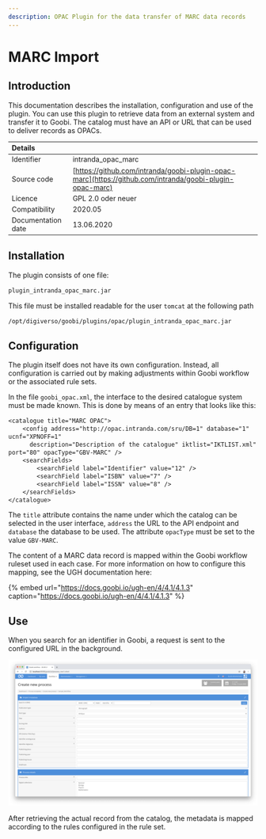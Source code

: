 ```yaml
---
description: OPAC Plugin for the data transfer of MARC data records
---
```


# MARC Import

## Introduction

This documentation describes the installation, configuration and use of the plugin. You can use this plugin to retrieve data from an external system and transfer it to Goobi. The catalog must have an API or URL that can be used to deliver records as OPACs.

| Details |  |
| :--- | :--- |
| Identifier | intranda\_opac\_marc |
| Source code | [https://github.com/intranda/goobi-plugin-opac-marc](https://github.com/intranda/goobi-plugin-opac-marc) |
| Licence | GPL 2.0 oder neuer |
| Compatibility | 2020.05 |
| Documentation date | ​13.06.2020 |

## Installation

The plugin consists of one file:

```bash
plugin_intranda_opac_marc.jar
```

This file must be installed readable for the user `tomcat` at the following path

```bash
/opt/digiverso/goobi/plugins/opac/plugin_intranda_opac_marc.jar
```

## Configuration

The plugin itself does not have its own configuration. Instead, all configuration is carried out by making adjustments within Goobi workflow or the associated rule sets.

In the file `goobi_opac.xml`, the interface to the desired catalogue system must be made known. This is done by means of an entry that looks like this:

```markup
<catalogue title="MARC OPAC">
    <config address="http://opac.intranda.com/sru/DB=1" database="1" ucnf="XPNOFF=1"
      description="Description of the catalogue" iktlist="IKTLIST.xml" port="80" opacType="GBV-MARC" />
    <searchFields>
        <searchField label="Identifier" value="12" />
        <searchField label="ISBN" value="7" />
        <searchField label="ISSN" value="8" />
    </searchFields>
</catalogue>
```

The `title` attribute contains the name under which the catalog can be selected in the user interface, `address` the URL to the API endpoint and `database` the database to be used. The attribute `opacType` must be set to the value `GBV-MARC`.

The content of a MARC data record is mapped within the Goobi workflow ruleset used in each case. For more information on how to configure this mapping, see the UGH documentation here:

{% embed url="https://docs.goobi.io/ugh-en/4/4.1/4.1.3" caption="https://docs.goobi.io/ugh-en/4/4.1/4.1.3" %}

## Use

When you search for an identifier in Goobi, a request is sent to the configured URL in the background.

![Goobi workflow interface for querying the catalogue](../.gitbook/assets/intranda_opac_marc_en.png)

After retrieving the actual record from the catalog, the metadata is mapped according to the rules configured in the rule set.

